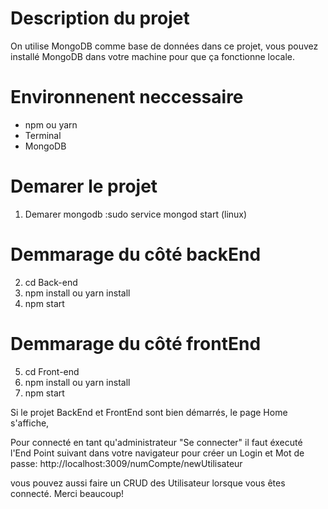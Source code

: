 # Description du projet
On utilise MongoDB comme base de données dans ce projet, 
vous pouvez installé MongoDB dans votre machine pour que 
ça fonctionne locale.


# Environnenent neccessaire
 - npm ou yarn
 - Terminal 
 - MongoDB


# Demarer le projet 
1. Demarer mongodb :sudo service mongod start (linux)


# Demmarage du côté backEnd
2. cd Back-end 
3. npm install ou yarn install
4. npm start


# Demmarage du côté frontEnd
5. cd Front-end 
6. npm install ou yarn install
7. npm start

Si le projet BackEnd et FrontEnd sont bien démarrés,
le page Home s'affiche,

Pour connecté en tant qu'administrateur "Se connecter"
il faut éxecuté l'End Point suivant dans votre navigateur 
pour créer un Login et Mot de passe: http://localhost:3009/numCompte/newUtilisateur

vous pouvez aussi faire un CRUD des Utilisateur lorsque vous êtes connecté. Merci beaucoup! 

